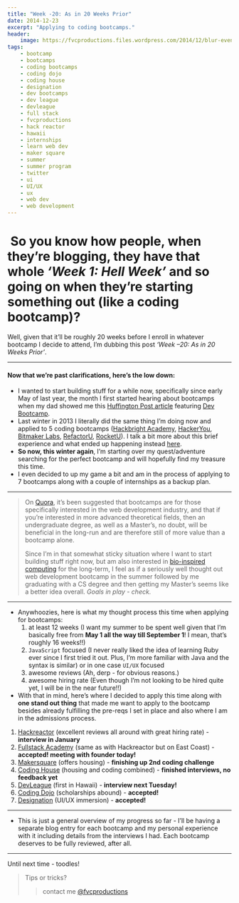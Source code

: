 ```yaml
---
title: "Week -20: As in 20 Weeks Prior"
date: 2014-12-23
excerpt: "Applying to coding bootcamps."
header:
    image: https://fvcproductions.files.wordpress.com/2014/12/blur-evening-sun-macbook-air-170.jpg
tags:
    - bootcamp
    - bootcamps
    - coding bootcamps
    - coding dojo
    - coding house
    - designation
    - dev bootcamps
    - dev league
    - devleague
    - full stack
    - fvcproductions
    - hack reactor
    - hawaii
    - internships
    - learn web dev
    - maker square
    - summer
    - summer program
    - twitter
    - ui
    - UI/UX
    - ux
    - web dev
    - web development
---
```


 So you know how people, when they’re blogging, they have that whole *‘Week 1: Hell Week’* and so going on when they’re starting something out (like a coding bootcamp)?
========================================================================================================================================================================

Well, given that it’ll be roughly 20 weeks before I enroll in whatever
bootcamp I decide to attend, I’m dubbing this post *‘Week –20: As in 20
Weeks Prior’*.

------------------------------------------------------------------------

#### Now that we’re past clarifications, here’s the low down:

-   I wanted to start building stuff for a while now, specifically since
    early May of last year, the month I first started hearing about
    bootcamps when my dad showed me this [Huffington Post
    article](https://www.huffingtonpost.com/2013/04/12/coding-bootcamp_n_3067005.html)
    featuring [Dev Bootcamp](https://devbootcamp.com).
-   Last winter in 2013 I literally did the same thing I’m doing now and
    applied to 5 coding bootcamps ([Hackbright
    Academy](https://www.hackbrightacademy.com/),
    [HackerYou](https://hackeryou.com/), [Bitmaker
    Labs](https://bitmakerlabs.com),
    [RefactorU](https://www.refactoru.com),
    [RocketU](https://rocket-space.com "Rocket U")). I talk a bit more
    about this brief experience and what ended up happening instead
    [here](https://fvcproductions.com/2014/10/17/long-lighthearted-lists/#section-bootcamps).
-   **So now, this winter again**, I’m starting over my quest/adventure
    searching for the perfect bootcamp and will hopefully find my
    treasure this time.
-   I even decided to up my game a bit and am in the process of applying
    to 7 bootcamps along with a couple of internships as a backup plan.

------------------------------------------------------------------------

> On [Quora](https://qr.ae/znQtL), it’s been suggested that bootcamps are
> for those specifically interested in the web development industry, and
> that if you’re interested in more advanced theoretical fields, then an
> undergraduate degree, as well as a Master’s, no doubt, will be
> beneficial in the long-run and are therefore still of more value than
> a bootcamp alone.
>
> Since I’m in that somewhat sticky situation where I want to start
> building stuff right now, but am also interested in [bio-inspired
> computing](https://en.wikipedia.org/wiki/Bio-inspired_computing) for
> the long-term, I feel as if a seriously well thought out web
> development bootcamp in the summer followed by me graduating with a CS
> degree and then getting my Master’s seems like a better idea overall.
> *Goals in play - check.*

------------------------------------------------------------------------

-   Anywhoozies, here is what my thought process this time when applying
    for bootcamps:
    1.  at least 12 weeks (I want my summer to be spent well given that
        I’m basically free from **May 1 all the way till September 1**!
        I mean, that’s roughly 16 weeks!!)
    2.  `JavaScript` focused (I never really liked the idea of learning
        Ruby ever since I first tried it out. Plus, I’m more familiar
        with Java and the syntax is similar) or in one case `UI/UX`
        focused
    3.  awesome reviews (Ah, derp - for obvious reasons.)
    4.  awesome hiring rate (Even though I’m not looking to be hired
        quite yet, I will be in the near future!!)
-   With that in mind, here’s where I decided to apply this time along
    with **one stand out thing** that made me want to apply to the
    bootcamp besides already fulfilling the pre-reqs I set in place and
    also where I am in the admissions process.

1.  [Hackreactor](https://www.hackreactor.com) (excellent reviews all
    around with great hiring rate) - **interview in January**
2.  [Fullstack Academy](https://www.fullstackacademy.com) (same as with
    Hackreactor but on East Coast) - **accepted! meeting with founder
    today!**
3.  [Makersquare](https://www.makersquare.com) (offers housing) -
    **finishing up 2nd coding challenge**
4.  [Coding House](https://codinghouse.co) (housing and coding
    combined) - **finished interviews, no feedback yet**
5.  [DevLeague](https://www.devleague.com) (first in Hawaii) -
    **interview next Tuesday!**
6.  [Coding Dojo](https://www.codingdojo.com) (scholarships abound) -
    **accepted!**
7.  [Designation](https://designation.io) (UI/UX immersion) -
    **accepted!**

------------------------------------------------------------------------

-   This is just a general overview of my progress so far - I’ll be
    having a separate blog entry for each bootcamp and my personal
    experience with it including details from the interviews I had. Each
    bootcamp deserves to be fully reviewed, after all.

------------------------------------------------------------------------

Until next time - toodles!

> Tips or tricks?
>
> > contact me [@fvcproductions](https://twitter.com/fvcproductions)
